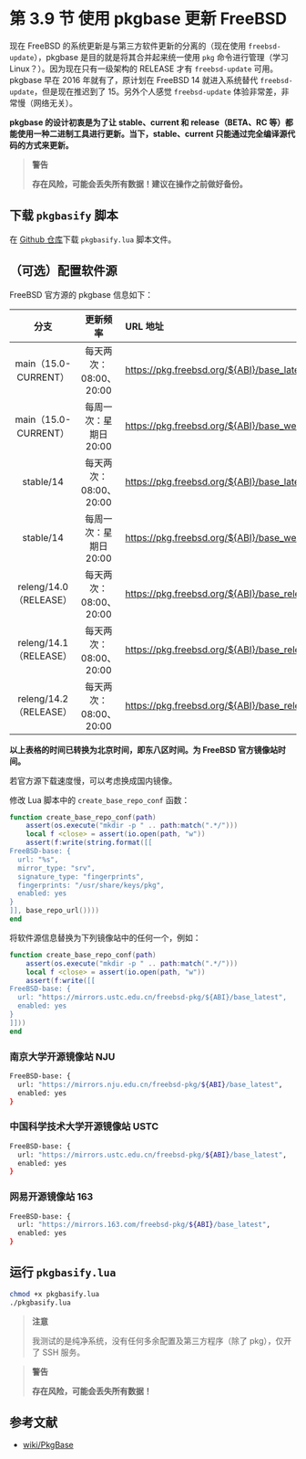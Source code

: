 # 第 3.9 节 使用 pkgbase 更新 FreeBSD

现在 FreeBSD 的系统更新是与第三方软件更新的分离的（现在使用 `freebsd-update`），pkgbase 是目的就是将其合并起来统一使用 `pkg` 命令进行管理（学习 Linux？）。因为现在只有一级架构的 RELEASE 才有 `freebsd-update` 可用。pkgbase 早在 2016 年就有了，原计划在 FreeBSD 14 就进入系统替代 `freebsd-update`，但是现在推迟到了 15。另外个人感觉 `freebsd-update` 体验非常差，非常慢（网络无关）。

**pkgbase 的设计初衷是为了让 stable、current 和 release（BETA、RC 等）都能使用一种二进制工具进行更新。当下，stable、current 只能通过完全编译源代码的方式来更新。**

>**警告**
>
>**存在风险，可能会丢失所有数据！建议在操作之前做好备份。**

## 下载 `pkgbasify` 脚本

在 [Github 仓库](https://github.com/FreeBSDFoundation/pkgbasify)下载 `pkgbasify.lua` 脚本文件。

## （可选）配置软件源

FreeBSD 官方源的 pkgbase 信息如下：

| **分支** | **更新频率** | **URL 地址** |
| :---: | :---: | :--- |
| main（15.0-CURRENT） | 每天两次：08:00、20:00 | <https://pkg.freebsd.org/${ABI}/base_latest> |
| main（15.0-CURRENT） | 每周一次：星期日 20:00 | <https://pkg.freebsd.org/${ABI}/base_weekly> |
| stable/14 | 每天两次：08:00、20:00  | <https://pkg.freebsd.org/${ABI}/base_latest> |
| stable/14 | 每周一次：星期日 20:00 | <https://pkg.freebsd.org/${ABI}/base_weekly> |
| releng/14.0（RELEASE） | 每天两次：08:00、20:00 | <https://pkg.freebsd.org/${ABI}/base_release_0> |
| releng/14.1（RELEASE） | 每天两次：08:00、20:00 | <https://pkg.freebsd.org/${ABI}/base_release_1> |
| releng/14.2（RELEASE） | 每天两次：08:00、20:00 | <https://pkg.freebsd.org/${ABI}/base_release_2> |

**以上表格的时间已转换为北京时间，即东八区时间。为 FreeBSD 官方镜像站时间。**

若官方源下载速度慢，可以考虑换成国内镜像。

修改 Lua 脚本中的 `create_base_repo_conf` 函数：

```lua
function create_base_repo_conf(path)
	assert(os.execute("mkdir -p " .. path:match(".*/")))
	local f <close> = assert(io.open(path, "w"))
	assert(f:write(string.format([[
FreeBSD-base: {
  url: "%s",
  mirror_type: "srv",
  signature_type: "fingerprints",
  fingerprints: "/usr/share/keys/pkg",
  enabled: yes
}
]], base_repo_url())))
end
```

将软件源信息替换为下列镜像站中的任何一个，例如：

```lua
function create_base_repo_conf(path)
	assert(os.execute("mkdir -p " .. path:match(".*/")))
	local f <close> = assert(io.open(path, "w"))
	assert(f:write([[
FreeBSD-base: {
  url: "https://mirrors.ustc.edu.cn/freebsd-pkg/${ABI}/base_latest",
  enabled: yes
}
]]))
end
```


### 南京大学开源镜像站 NJU

```sh
FreeBSD-base: {
  url: "https://mirrors.nju.edu.cn/freebsd-pkg/${ABI}/base_latest",
  enabled: yes
}
```

### 中国科学技术大学开源镜像站 USTC

```sh
FreeBSD-base: {
  url: "https://mirrors.ustc.edu.cn/freebsd-pkg/${ABI}/base_latest",
  enabled: yes
}
```

### 网易开源镜像站 163

```sh
FreeBSD-base: {
  url: "https://mirrors.163.com/freebsd-pkg/${ABI}/base_latest",
  enabled: yes
}
```

## 运行 `pkgbasify.lua`

```sh
chmod +x pkgbasify.lua
./pkgbasify.lua
```

>**注意**
>
>我测试的是纯净系统，没有任何多余配置及第三方程序（除了 pkg），仅开了 SSH 服务。


>**警告**
>
>**存在风险，可能会丢失所有数据！**

## 参考文献

- [wiki/PkgBase](https://wiki.freebsd.org/PkgBase)

